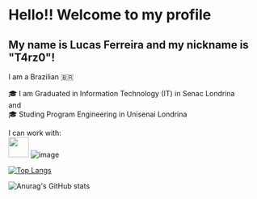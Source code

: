 <h1>Hello!! 
Welcome to my profile</h1>
<h2>My name is Lucas Ferreira and my nickname is "T4rz0"!</h2>

I am a Brazilian 🇧🇷


🎓 I am Graduated in Information Technology (IT) in Senac Londrina
<br>
and
<br>
🎓 Studing Program Engineering in Unisenai Londrina

I can work with:
<br>
<img loading="lazy" src="https://github.com/user-attachments/assets/aa5c54c1-3842-4f2f-b718-9e30cc0a7746" width="40" height="40"/>
![image](https://github.com/user-attachments/assets/862b9605-d686-4a3f-9c6f-afba7e7fb4eb)


[![Top Langs](https://github-readme-stats.vercel.app/api/top-langs/?username=T4rz0&theme=dark)](https://github.com/anuraghazra/github-readme-stats)

![Anurag's GitHub stats](https://github-readme-stats.vercel.app/api?username=T4rz0&show_icons=true&theme=dark)
